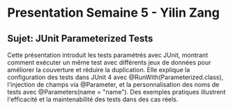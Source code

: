 # Presentation Semaine 5 - Yilin Zang

## Sujet: JUnit Parameterized Tests
Cette présentation introduit les tests paramétrés avec JUnit, montrant comment exécuter un même test avec différents jeux de données pour améliorer la couverture et réduire la duplication. Elle explique la configuration des tests dans JUnit 4 avec @RunWith(Parameterized.class), l'injection de champs via @Parameter, et la personnalisation des noms de tests avec @Parameters(name = "name"). Des exemples pratiques illustrent l'efficacité et la maintenabilité des tests dans des cas réels.
